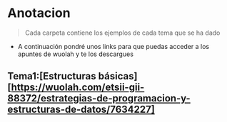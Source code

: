 ﻿# Anotacion
>Cada carpeta contiene los ejemplos de cada tema que se ha dado
- A continuación pondré unos links para que puedas acceder a los apuntes de wuolah y te los descargues

## Tema1:[Estructuras básicas][https://wuolah.com/etsii-gii-88372/estrategias-de-programacion-y-estructuras-de-datos/7634227]

